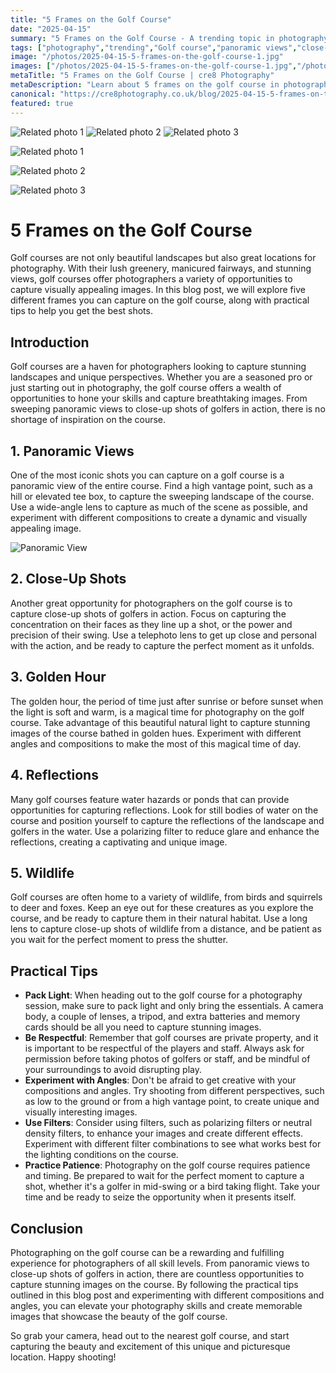 ```yaml
---
title: "5 Frames on the Golf Course"
date: "2025-04-15"
summary: "5 Frames on the Golf Course - A trending topic in photography."
tags: ["photography","trending","Golf course","panoramic views","close-up shots","golden hour","reflections","wildlife","practical tips","camera","filters"]
image: "/photos/2025-04-15-5-frames-on-the-golf-course-1.jpg"
images: ["/photos/2025-04-15-5-frames-on-the-golf-course-1.jpg","/photos/2025-04-15-5-frames-on-the-golf-course-2.jpg","/photos/2025-04-15-5-frames-on-the-golf-course-3.jpg"]
metaTitle: "5 Frames on the Golf Course | cre8 Photography"
metaDescription: "Learn about 5 frames on the golf course in photography with practical tips and insights."
canonical: "https://cre8photography.co.uk/blog/2025-04-15-5-frames-on-the-golf-course"
featured: true
---
```


<!-- Gallery as HTML -->

<div class="grid grid-cols-1 sm:grid-cols-2 md:grid-cols-3 gap-4">
  <img src="/photos/2025-04-15-5-frames-on-the-golf-course-1.jpg" alt="Related photo 1" class="w-full rounded-lg" />
<img src="/photos/2025-04-15-5-frames-on-the-golf-course-2.jpg" alt="Related photo 2" class="w-full rounded-lg" />
<img src="/photos/2025-04-15-5-frames-on-the-golf-course-3.jpg" alt="Related photo 3" class="w-full rounded-lg" />
</div>


<!-- Gallery as Markdown -->
![Related photo 1](/photos/2025-04-15-5-frames-on-the-golf-course-1.jpg)


![Related photo 2](/photos/2025-04-15-5-frames-on-the-golf-course-2.jpg)


![Related photo 3](/photos/2025-04-15-5-frames-on-the-golf-course-3.jpg)



# 5 Frames on the Golf Course

Golf courses are not only beautiful landscapes but also great locations for photography. With their lush greenery, manicured fairways, and stunning views, golf courses offer photographers a variety of opportunities to capture visually appealing images. In this blog post, we will explore five different frames you can capture on the golf course, along with practical tips to help you get the best shots.

## Introduction

Golf courses are a haven for photographers looking to capture stunning landscapes and unique perspectives. Whether you are a seasoned pro or just starting out in photography, the golf course offers a wealth of opportunities to hone your skills and capture breathtaking images. From sweeping panoramic views to close-up shots of golfers in action, there is no shortage of inspiration on the course.

## 1. Panoramic Views

One of the most iconic shots you can capture on a golf course is a panoramic view of the entire course. Find a high vantage point, such as a hill or elevated tee box, to capture the sweeping landscape of the course. Use a wide-angle lens to capture as much of the scene as possible, and experiment with different compositions to create a dynamic and visually appealing image.

![Panoramic View](/path/to/panoramic-view.jpg)

## 2. Close-Up Shots

Another great opportunity for photographers on the golf course is to capture close-up shots of golfers in action. Focus on capturing the concentration on their faces as they line up a shot, or the power and precision of their swing. Use a telephoto lens to get up close and personal with the action, and be ready to capture the perfect moment as it unfolds.

## 3. Golden Hour

The golden hour, the period of time just after sunrise or before sunset when the light is soft and warm, is a magical time for photography on the golf course. Take advantage of this beautiful natural light to capture stunning images of the course bathed in golden hues. Experiment with different angles and compositions to make the most of this magical time of day.

## 4. Reflections

Many golf courses feature water hazards or ponds that can provide opportunities for capturing reflections. Look for still bodies of water on the course and position yourself to capture the reflections of the landscape and golfers in the water. Use a polarizing filter to reduce glare and enhance the reflections, creating a captivating and unique image.

## 5. Wildlife

Golf courses are often home to a variety of wildlife, from birds and squirrels to deer and foxes. Keep an eye out for these creatures as you explore the course, and be ready to capture them in their natural habitat. Use a long lens to capture close-up shots of wildlife from a distance, and be patient as you wait for the perfect moment to press the shutter.

## Practical Tips

- **Pack Light**: When heading out to the golf course for a photography session, make sure to pack light and only bring the essentials. A camera body, a couple of lenses, a tripod, and extra batteries and memory cards should be all you need to capture stunning images.
- **Be Respectful**: Remember that golf courses are private property, and it is important to be respectful of the players and staff. Always ask for permission before taking photos of golfers or staff, and be mindful of your surroundings to avoid disrupting play.
- **Experiment with Angles**: Don't be afraid to get creative with your compositions and angles. Try shooting from different perspectives, such as low to the ground or from a high vantage point, to create unique and visually interesting images.
- **Use Filters**: Consider using filters, such as polarizing filters or neutral density filters, to enhance your images and create different effects. Experiment with different filter combinations to see what works best for the lighting conditions on the course.
- **Practice Patience**: Photography on the golf course requires patience and timing. Be prepared to wait for the perfect moment to capture a shot, whether it's a golfer in mid-swing or a bird taking flight. Take your time and be ready to seize the opportunity when it presents itself.

## Conclusion

Photographing on the golf course can be a rewarding and fulfilling experience for photographers of all skill levels. From panoramic views to close-up shots of golfers in action, there are countless opportunities to capture stunning images on the course. By following the practical tips outlined in this blog post and experimenting with different compositions and angles, you can elevate your photography skills and create memorable images that showcase the beauty of the golf course.

So grab your camera, head out to the nearest golf course, and start capturing the beauty and excitement of this unique and picturesque location. Happy shooting!


